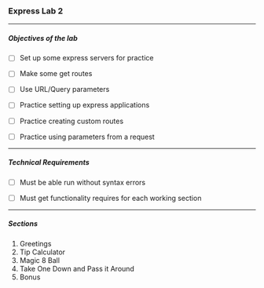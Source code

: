 ### Express Lab 2
---
##### Objectives of the lab


- [ ] Set up some express servers for practice
- [ ] Make some get routes
- [ ] Use URL/Query parameters
- [ ] Practice setting up express applications
- [ ] Practice creating custom routes
- [ ] Practice using parameters from a request


---

##### Technical Requirements
- [ ] Must be able run without syntax errors
- [ ] Must get functionality requires for each working section


---

##### Sections

1. Greetings
2. Tip Calculator
3. Magic 8 Ball
4. Take One Down and Pass it Around
5. Bonus